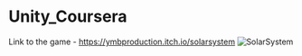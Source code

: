 # Unity_Coursera
Link to the game - https://ymbproduction.itch.io/solarsystem
![SolarSystem](https://github.com/yuvalBerghaus/Unity_Coursera/assets/65304080/ffd4e4bf-3a89-43f5-880c-e6d48222fdd8)
